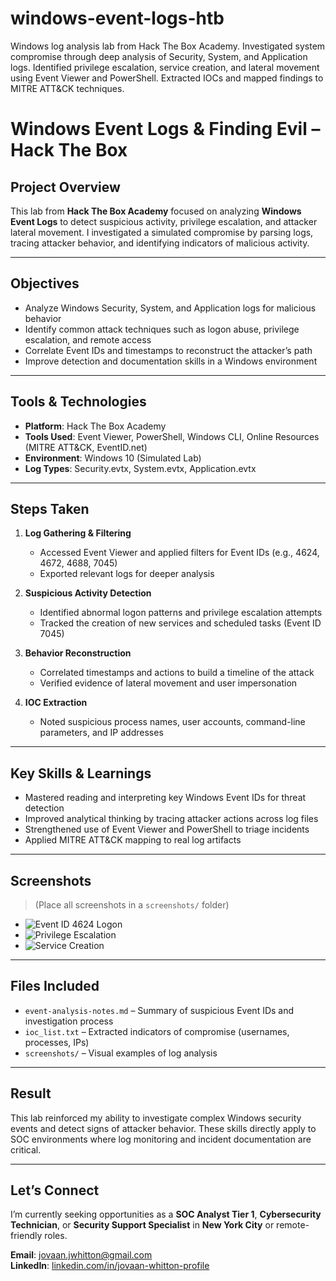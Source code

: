 # windows-event-logs-htb
Windows log analysis lab from Hack The Box Academy. Investigated system compromise through deep analysis of Security, System, and Application logs. Identified privilege escalation, service creation, and lateral movement using Event Viewer and PowerShell. Extracted IOCs and mapped findings to MITRE ATT&amp;CK techniques.

# Windows Event Logs & Finding Evil – Hack The Box

## Project Overview
This lab from **Hack The Box Academy** focused on analyzing **Windows Event Logs** to detect suspicious activity, privilege escalation, and attacker lateral movement. I investigated a simulated compromise by parsing logs, tracing attacker behavior, and identifying indicators of malicious activity.

---

## Objectives
- Analyze Windows Security, System, and Application logs for malicious behavior
- Identify common attack techniques such as logon abuse, privilege escalation, and remote access
- Correlate Event IDs and timestamps to reconstruct the attacker’s path
- Improve detection and documentation skills in a Windows environment

---

## Tools & Technologies
- **Platform**: Hack The Box Academy  
- **Tools Used**: Event Viewer, PowerShell, Windows CLI, Online Resources (MITRE ATT&CK, EventID.net)  
- **Environment**: Windows 10 (Simulated Lab)  
- **Log Types**: Security.evtx, System.evtx, Application.evtx

---

## Steps Taken

1. **Log Gathering & Filtering**
   - Accessed Event Viewer and applied filters for Event IDs (e.g., 4624, 4672, 4688, 7045)
   - Exported relevant logs for deeper analysis

2. **Suspicious Activity Detection**
   - Identified abnormal logon patterns and privilege escalation attempts
   - Tracked the creation of new services and scheduled tasks (Event ID 7045)

3. **Behavior Reconstruction**
   - Correlated timestamps and actions to build a timeline of the attack
   - Verified evidence of lateral movement and user impersonation

4. **IOC Extraction**
   - Noted suspicious process names, user accounts, command-line parameters, and IP addresses

---

## Key Skills & Learnings
- Mastered reading and interpreting key Windows Event IDs for threat detection
- Improved analytical thinking by tracing attacker actions across log files
- Strengthened use of Event Viewer and PowerShell to triage incidents
- Applied MITRE ATT&CK mapping to real log artifacts

---

## Screenshots
> (Place all screenshots in a `screenshots/` folder)

- ![Event ID 4624 Logon](screenshots/logon-event-4624.png)
- ![Privilege Escalation](screenshots/privilege-event-4672.png)
- ![Service Creation](screenshots/service-creation-7045.png)

---

## Files Included
- `event-analysis-notes.md` – Summary of suspicious Event IDs and investigation process  
- `ioc_list.txt` – Extracted indicators of compromise (usernames, processes, IPs)  
- `screenshots/` – Visual examples of log analysis

---

## Result
This lab reinforced my ability to investigate complex Windows security events and detect signs of attacker behavior. These skills directly apply to SOC environments where log monitoring and incident documentation are critical.

---

## Let’s Connect
I’m currently seeking opportunities as a **SOC Analyst Tier 1**, **Cybersecurity Technician**, or **Security Support Specialist** in **New York City** or remote-friendly roles.

**Email**: jovaan.jwhitton@gmail.com  
**LinkedIn**: [linkedin.com/in/jovaan-whitton-profile](https://linkedin.com/in/jovaan-whitton-profile)

